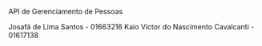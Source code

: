 API de Gerenciamento de Pessoas



Josafá de Lima Santos - 01663216
Kaio Victor do Nascimento Cavalcanti - 01617138
